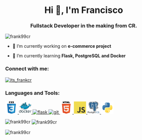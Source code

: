 <h1 align="center">Hi 👋, I'm Francisco</h1>
<h3 align="center">Fullstack Developer in the making from CR.</h3>

<style>background-color: white</style>

<p align="left"> <img src="https://komarev.com/ghpvc/?username=frank99cr&label=Profile%20views&color=0e75b6&style=flat" alt="frank99cr" /> </p>

- 🔭 I’m currently working on **e-commerce project**

- 🌱 I’m currently learning **Flask, PostgreSQL and Docker**

<h3 align="left">Connect with me:</h3>
<p align="left">
<a href="https://instagram.com/its_frankcr" target="blank"><img align="center" src="https://raw.githubusercontent.com/rahuldkjain/github-profile-readme-generator/master/src/images/icons/Social/instagram.svg" alt="its_frankcr" height="30" width="40" /></a>
</p>

<h3 align="left">Languages and Tools:</h3>
<p align="left"> <a href="https://www.w3schools.com/css/" target="_blank" rel="noreferrer"> <img src="https://raw.githubusercontent.com/devicons/devicon/master/icons/css3/css3-original-wordmark.svg" alt="css3" width="40" height="40"/> </a> <a href="https://www.docker.com/" target="_blank" rel="noreferrer"> <img src="https://raw.githubusercontent.com/devicons/devicon/master/icons/docker/docker-original-wordmark.svg" alt="docker" width="40" height="40"/> </a> <a href="https://flask.palletsprojects.com/" target="_blank" rel="noreferrer"> <img src="https://www.vectorlogo.zone/logos/pocoo_flask/pocoo_flask-icon.svg" alt="flask" width="40" height="40"/> </a> <a href="https://git-scm.com/" target="_blank" rel="noreferrer"> <img src="https://www.vectorlogo.zone/logos/git-scm/git-scm-icon.svg" alt="git" width="40" height="40"/> </a> <a href="https://www.w3.org/html/" target="_blank" rel="noreferrer"> <img src="https://raw.githubusercontent.com/devicons/devicon/master/icons/html5/html5-original-wordmark.svg" alt="html5" width="40" height="40"/> </a> <a href="https://developer.mozilla.org/en-US/docs/Web/JavaScript" target="_blank" rel="noreferrer"> <img src="https://raw.githubusercontent.com/devicons/devicon/master/icons/javascript/javascript-original.svg" alt="javascript" width="40" height="40"/> </a> <a href="https://www.postgresql.org" target="_blank" rel="noreferrer"> <img src="https://raw.githubusercontent.com/devicons/devicon/master/icons/postgresql/postgresql-original-wordmark.svg" alt="postgresql" width="40" height="40"/> </a> <a href="https://www.python.org" target="_blank" rel="noreferrer"> <img src="https://raw.githubusercontent.com/devicons/devicon/master/icons/python/python-original.svg" alt="python" width="40" height="40"/> </a> </p>

<p><img align="left" src="https://github-readme-stats.vercel.app/api/top-langs?username=frank99cr&show_icons=true&locale=en&layout=compact" alt="frank99cr" /></p>

<p>&nbsp;<img align="center" src="https://github-readme-stats.vercel.app/api?username=frank99cr&show_icons=true&locale=en" alt="frank99cr" /></p>

<p><img align="center" src="https://github-readme-streak-stats.herokuapp.com/?user=frank99cr&" alt="frank99cr" /></p>
